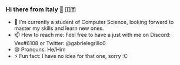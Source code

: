 ### Hi there from Italy 👋 :it:

- 🌱 I’m currently a student of Computer Science, looking forward to master my skills and learn new ones.
- 📫 How to reach me: Feel free to have a just with me on Discord: Vex#6108 or Twitter: @gabrielegrillo0
- 😄 Pronouns: He/Him
- ⚡ Fun fact: I have no idea for that one, sorry :C
